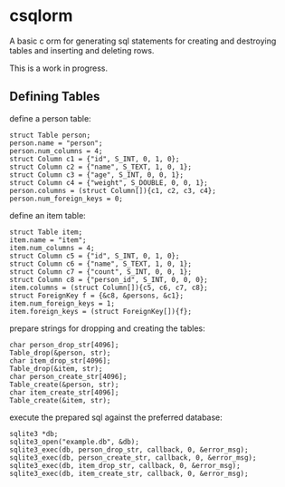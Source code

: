 # csqlorm

A basic c orm for generating sql statements for creating and destroying tables
and inserting and deleting rows.

This is a work in progress.

## Defining Tables

define a person table:
```
struct Table person;
person.name = "person";
person.num_columns = 4;
struct Column c1 = {"id", S_INT, 0, 1, 0};
struct Column c2 = {"name", S_TEXT, 1, 0, 1};
struct Column c3 = {"age", S_INT, 0, 0, 1};
struct Column c4 = {"weight", S_DOUBLE, 0, 0, 1};
person.columns = (struct Column[]){c1, c2, c3, c4};
person.num_foreign_keys = 0; 
```
define an item table:
```
struct Table item;
item.name = "item";
item.num_columns = 4;
struct Column c5 = {"id", S_INT, 0, 1, 0};
struct Column c6 = {"name", S_TEXT, 1, 0, 1};
struct Column c7 = {"count", S_INT, 0, 0, 1};
struct Column c8 = {"person_id", S_INT, 0, 0, 0};
item.columns = (struct Column[]){c5, c6, c7, c8};
struct ForeignKey f = {&c8, &persons, &c1};
item.num_foreign_keys = 1;
item.foreign_keys = (struct ForeignKey[]){f};
```
prepare strings for dropping and creating the tables:
```
char person_drop_str[4096];
Table_drop(&person, str);
char item_drop_str[4096];
Table_drop(&item, str);
char person_create_str[4096];
Table_create(&person, str);
char item_create_str[4096];
Table_create(&item, str);
```

execute the prepared sql against the preferred database:
```
sqlite3 *db;
sqlite3_open("example.db", &db);
sqlite3_exec(db, person_drop_str, callback, 0, &error_msg);
sqlite3_exec(db, person_create_str, callback, 0, &error_msg);
sqlite3_exec(db, item_drop_str, callback, 0, &error_msg);
sqlite3_exec(db, item_create_str, callback, 0, &error_msg);
```
